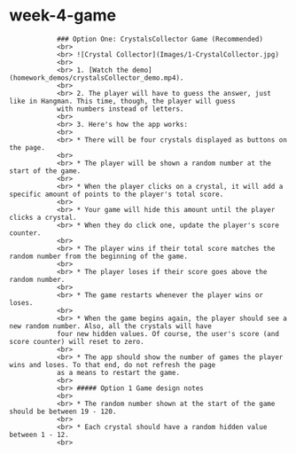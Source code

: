 # week-4-game

                ### Option One: CrystalsCollector Game (Recommended)
                <br>
                <br> ![Crystal Collector](Images/1-CrystalCollector.jpg)
                <br>
                <br> 1. [Watch the demo](homework_demos/crystalsCollector_demo.mp4).
                <br>
                <br> 2. The player will have to guess the answer, just like in Hangman. This time, though, the player will guess
                with numbers instead of letters.
                <br>
                <br> 3. Here's how the app works:
                <br>
                <br> * There will be four crystals displayed as buttons on the page.
                <br>
                <br> * The player will be shown a random number at the start of the game.
                <br>
                <br> * When the player clicks on a crystal, it will add a specific amount of points to the player's total score.
                <br>
                <br> * Your game will hide this amount until the player clicks a crystal.
                <br> * When they do click one, update the player's score counter.
                <br>
                <br> * The player wins if their total score matches the random number from the beginning of the game.
                <br>
                <br> * The player loses if their score goes above the random number.
                <br>
                <br> * The game restarts whenever the player wins or loses.
                <br>
                <br> * When the game begins again, the player should see a new random number. Also, all the crystals will have
                four new hidden values. Of course, the user's score (and score counter) will reset to zero.
                <br>
                <br> * The app should show the number of games the player wins and loses. To that end, do not refresh the page
                as a means to restart the game.
                <br>
                <br> ##### Option 1 Game design notes
                <br>
                <br> * The random number shown at the start of the game should be between 19 - 120.
                <br>
                <br> * Each crystal should have a random hidden value between 1 - 12.
                <br>